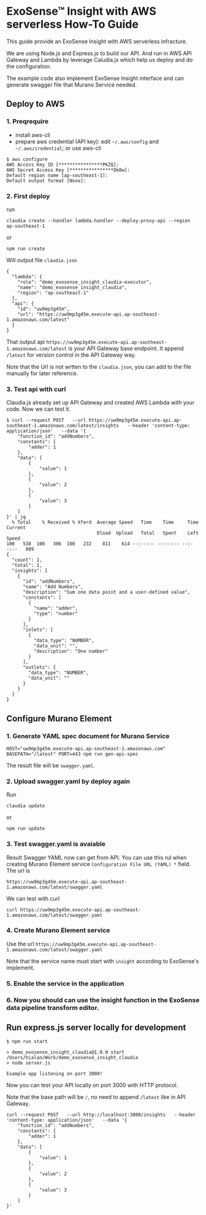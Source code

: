 # ExoSense™ Insight with AWS serverless How-To Guide

This guide provide an ExoSense Insight with AWS serverless infracture. 

We are using Node.js and Express.js to build our API.
And run in AWS API Gateway and Lambda by leverage Caludia.js which help us deploy and do the configuration.

The example code also implement ExoSense Insight interface and can generate swagger file that Murano Service needed.

## Deploy to AWS 

### 1. Preqrequire

* install aws-cli
* prepare aws credential (API key): edit `~/.aws/config` and `~/.aws/credential`; or use aws-cli

```
$ aws configure
AWS Access Key ID [****************PKZQ]:
AWS Secret Access Key [****************Dk0w]:
Default region name [ap-southeast-1]:
Default output format [None]:
```

### 2. First deploy

run 

```
claudia create --handler lambda.handler --deploy-proxy-api --region ap-southeast-1
```

or

```
npm run create
```

Will output file `claudia.json`

```
{
  "lambda": {
    "role": "demo_exosense_insight_claudia-executor",
    "name": "demo_exosense_insight_claudia",
    "region": "ap-southeast-1"
  },
  "api": {
    "id": "uw9mp3g45m",
    "url": "https://uw9mp3g45m.execute-api.ap-southeast-1.amazonaws.com/latest"
  }
}
```

That output api `https://uw9mp3g45m.execute-api.ap-southeast-1.amazonaws.com/latest` is your API Gateway base endpoint. It append `/latest` for version control in the API Gateway way.

Note that the Url is not wrtten to the `claudia.json`, you can add to the file manually for later reference.

### 3. Test api with curl

Claudia.js already set up API Gateway and created AWS Lambda with your code. Now we can test it.

```
$ curl --request POST   --url https://uw9mp3g45m.execute-api.ap-southeast-1.amazonaws.com/latest/insights   --header 'content-type: application/json'   --data '{
    "function_id": "addNumbers",
    "constants": {
        "adder": 1
    },
    "data": [
        {
            "value": 1
        },
        {
            "value": 2
        },
        {
            "value": 3
        }
    ]
}' | jq
  % Total    % Received % Xferd  Average Speed   Time    Time     Time  Current
                                 Dload  Upload   Total   Spent    Left  Speed
100   538  100   306  100   232    811    614 --:--:-- --:--:-- --:--:--   809
{
  "count": 1,
  "total": 1,
  "insights": [
    {
      "id": "addNumbers",
      "name": "Add Numbers",
      "description": "Sum one data point and a user-defined value",
      "constants": [
        {
          "name": "adder",
          "type": "number"
        }
      ],
      "inlets": [
        {
          "data_type": "NUMBER",
          "data_unit": "",
          "description": "One number"
        }
      ],
      "outlets": {
        "data_type": "NUMBER",
        "data_unit": ""
      }
    }
  ]
}
```

## Configure Murano Element

### 1. Generate YAML spec document for Murano Service

```
HOST="uw9mp3g45m.execute-api.ap-southeast-1.amazonaws.com" BASEPATH="/latest" PORT=443 npm run gen-api-spec
```

The result file will be `swagger.yaml`.

### 2. Upload swagger.yaml by deploy again

Run

```
claudia update
```

or

```
npm run update
```

### 3. Test swagger.yaml is avaiable 

Result Swagger YAML now can get from API. You can use this rul when creating Murano Element service `Configuration File URL (YAML) *` field. The url is 

```
https://uw9mp3g45m.execute-api.ap-southeast-1.amazonaws.com/latest/swagger.yaml
```

We can test with curl

```
curl https://uw9mp3g45m.execute-api.ap-southeast-1.amazonaws.com/latest/swagger.yaml
```

### 4. Create Murano Element service 

Use the url `https://uw9mp3g45m.execute-api.ap-southeast-1.amazonaws.com/latest/swagger.yaml`

Note that the service name must start with `insight` according to ExoSense's implement. 

### 5. Enable the service in the application

### 6. Now you should can use the insight function in the ExoSense data pipeline transform editor.

## Run express.js server locally for development

```
$ npm run start

> demo_exosense_insight_claudia@1.0.0 start /Users/hialan/Work/demo_exosense_insight_claudia
> node server.js

Example app listening on port 3000!
```

Now you can test your API locally on port 3000 with HTTP protocol.

Note that the base path will be `/`, no need to append `/latest` like in API Gateway.

```
curl --request POST   --url http://localhost:3000/insights   --header 'content-type: application/json'   --data '{
    "function_id": "addNumbers",
    "constants": {
        "adder": 1
    },
    "data": [
        {
            "value": 1
        },
        {
            "value": 2
        },
        {
            "value": 3
        }
    ]
}'
```